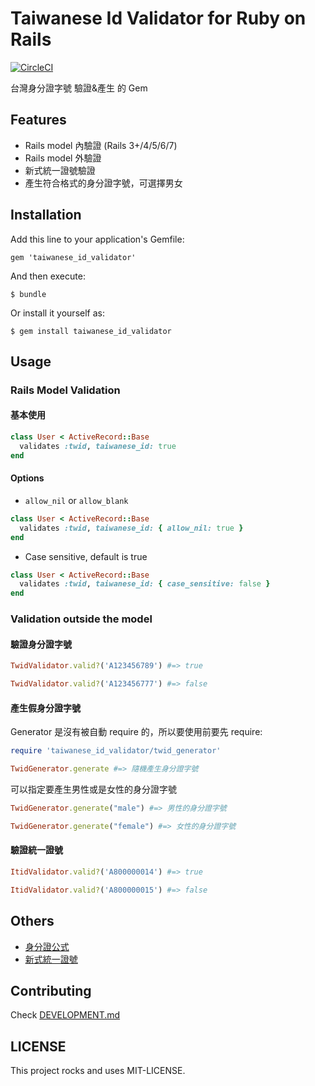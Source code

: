 # Taiwanese Id Validator for Ruby on Rails

[![CircleCI](https://dl.circleci.com/status-badge/img/circleci/FKggdQG5AgDP3LBkgKzJhV/BSJFR96G6aQahEHaZPYKJ7/tree/master.svg?style=shield)](https://dl.circleci.com/status-badge/redirect/circleci/FKggdQG5AgDP3LBkgKzJhV/BSJFR96G6aQahEHaZPYKJ7/tree/master)

台灣身分證字號 驗證&產生 的 Gem

## Features

- Rails model 內驗證 (Rails 3+/4/5/6/7)
- Rails model 外驗證
- 新式統一證號驗證
- 產生符合格式的身分證字號，可選擇男女

## Installation

Add this line to your application's Gemfile:

    gem 'taiwanese_id_validator'

And then execute:

    $ bundle

Or install it yourself as:

    $ gem install taiwanese_id_validator

## Usage

### Rails Model Validation

#### 基本使用

```ruby
class User < ActiveRecord::Base
  validates :twid, taiwanese_id: true
end
```

#### Options

- `allow_nil` or `allow_blank`

```ruby
class User < ActiveRecord::Base
  validates :twid, taiwanese_id: { allow_nil: true }
end
```

- Case sensitive, default is true

```ruby
class User < ActiveRecord::Base
  validates :twid, taiwanese_id: { case_sensitive: false }
end
```

### Validation outside the model

#### 驗證身分證字號

```ruby
TwidValidator.valid?('A123456789') #=> true
```

```ruby
TwidValidator.valid?('A123456777') #=> false
```

#### 產生假身分證字號

Generator 是沒有被自動 require 的，所以要使用前要先 require:

```ruby
require 'taiwanese_id_validator/twid_generator'

TwidGenerator.generate #=> 隨機產生身分證字號
```

可以指定要產生男性或是女性的身分證字號

```ruby
TwidGenerator.generate("male") #=> 男性的身分證字號
```

```ruby
TwidGenerator.generate("female") #=> 女性的身分證字號
```

#### 驗證統一證號

```ruby
ItidValidator.valid?('A800000014') #=> true
```

```ruby
ItidValidator.valid?('A800000015') #=> false
```

## Others

- [身分證公式](https://zh.wikipedia.org/wiki/%E4%B8%AD%E8%8F%AF%E6%B0%91%E5%9C%8B%E5%9C%8B%E6%B0%91%E8%BA%AB%E5%88%86%E8%AD%89)
- [新式統一證號](https://zh.wikipedia.org/wiki/%E4%B8%AD%E8%8F%AF%E6%B0%91%E5%9C%8B%E5%B1%85%E7%95%99%E8%AD%89)

## Contributing

Check [DEVELOPMENT.md](DEVELOPMENT.md)

## LICENSE

This project rocks and uses MIT-LICENSE.
